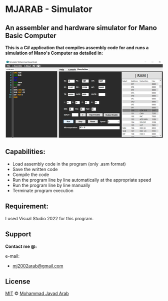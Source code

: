# MJARAB - Simulator

## An assembler and hardware simulator for Mano Basic Computer

**This is a C# application that compiles assembly code for and runs a simulation of Mano's Computer as detailed in:**

<img src="https://github.com/MJARAB/Mano-Simulator/blob/main/Picture.png">

## Capabilities:
* Load assembly code in the program (only .asm format)
* Save the written code
* Compile the code
* Run the program line by line automatically at the appropriate speed
* Run the program line by line manually
* Terminate program execution

## Requirement:
I used Visual Studio 2022 for this program.

## Support

**Contact me @:**

e-mail:

* mj2002arab@gmail.com

## License

[MIT](https://github.com/MJARAB/Mano-Simulator/blob/main/LICENSE) © [Mohammad Javad Arab](https://github.com/MJARAB)
